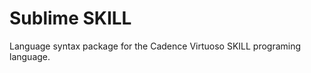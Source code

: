 Sublime SKILL
=============

Language syntax package for the Cadence Virtuoso SKILL programing language.
